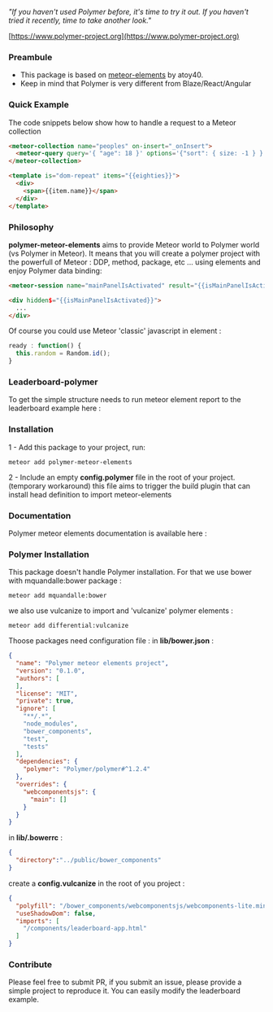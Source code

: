 _"If you haven't used Polymer before, it's time to try it out. If you haven't tried it recently, time to take another look."_

[https://www.polymer-project.org](https://www.polymer-project.org)

### Preambule
- This package is based on [meteor-elements](https://github.com/atoy40/meteor-elements) by atoy40.
- Keep in mind that Polymer is very different from Blaze/React/Angular

### Quick Example

The code snippets below show how to handle a request to a Meteor collection

```html
<meteor-collection name="peoples" on-insert="_onInsert">
  <meteor-query query='{ "age": 18 }' options='{"sort": { size: -1 } }' data="{{eighties}}"></meteor-query>
</meteor-collection>

<template is="dom-repeat" items="{{eighties}}">
  <div>
    <span>{{item.name}}</span>
  </div>
</template>
```
### Philosophy
**polymer-meteor-elements** aims to provide Meteor world to Polymer world (vs Polymer in Meteor). It means that you will create a polymer project with the powerfull of Meteor : DDP, method, package, etc ... using elements and enjoy Polymer data binding:
```html
<meteor-session name="mainPanelIsActivated" result="{{isMainPanelIsActivated}}"></meteor-session>

<div hidden$="{{isMainPanelIsActivated}}">
  ...
</div>
```
Of course you could use Meteor 'classic' javascript in element :
```js
ready : function() {
  this.random = Random.id();
}
```


### Leaderboard-polymer

To get the simple structure needs to run meteor element report to the leaderboard example here :


### Installation

1 - Add this package to your project, run:
```
meteor add polymer-meteor-elements
```

2 - Include an empty **config.polymer** file in the root of your project. (temporary workaround)
this file aims to trigger the build plugin that can install head definition to import meteor-elements

### Documentation

Polymer meteor elements documentation is available here :

### Polymer Installation

This package doesn't handle Polymer installation. For that we use bower with mquandalle:bower package :
```
meteor add mquandalle:bower
```
we also use vulcanize to import and 'vulcanize' polymer elements :
```
meteor add differential:vulcanize
```
Thoose packages need configuration file :
in **lib/bower.json** :
```json
{
  "name": "Polymer meteor elements project",
  "version": "0.1.0",
  "authors": [
  ],
  "license": "MIT",
  "private": true,
  "ignore": [
    "**/.*",
    "node_modules",
    "bower_components",
    "test",
    "tests"
  ],
  "dependencies": {
    "polymer": "Polymer/polymer#^1.2.4"
  },
  "overrides": {
    "webcomponentsjs": {
      "main": []
    }
  }
}
```
in **lib/.bowerrc** :
```json
{
  "directory":"../public/bower_components"
}
```
create a **config.vulcanize** in the root of you project :
```json
{
  "polyfill": "/bower_components/webcomponentsjs/webcomponents-lite.min.js",
  "useShadowDom": false,
  "imports": [
    "/components/leaderboard-app.html"
  ]
}
```
### Contribute

Please feel free to submit PR, if you submit an issue, please provide a simple project to reproduce it. You can easily modify the leaderboard example.
